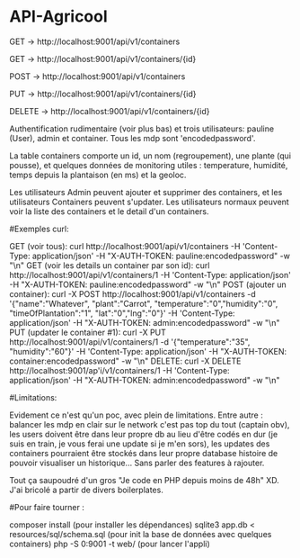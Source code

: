 # API-Agricool

GET -> http://localhost:9001/api/v1/containers 

GET -> http://localhost:9001/api/v1/containers/{id} 

POST -> http://localhost:9001/api/v1/containers 

PUT -> http://localhost:9001/api/v1/containers/{id} 

DELETE -> http://localhost:9001/api/v1/containers/{id}

Authentification rudimentaire (voir plus bas) et trois utilisateurs: pauline (User), admin et container. Tous les mdp sont 'encodedpassword'.

La table containers comporte un id, un nom (regroupement), une plante (qui pousse), et quelques données de monitoring utiles : temperature, humidité, temps depuis la plantaison (en ms) et la geoloc.

Les utilisateurs Admin peuvent ajouter et supprimer des containers, et les utilisateurs Containers peuvent s'updater. Les utilisateurs normaux peuvent voir la liste des containers et le detail d'un containers.

#Exemples curl:

GET (voir tous): curl http://localhost:9001/api/v1/containers -H 'Content-Type: application/json' -H "X-AUTH-TOKEN: pauline:encodedpassword" -w "\n" 
GET (voir les details un container par son id): curl http://localhost:9001/api/v1/containers/1 -H 'Content-Type: application/json' -H "X-AUTH-TOKEN: pauline:encodedpassword" -w "\n" 
POST (ajouter un container): curl -X POST http://localhost:9001/api/v1/containers -d '{"name":"Whatever", "plant":"Carrot", "temperature":"0","humidity":"0", "timeOfPlantation":"1", "lat":"0","lng":"0"}' -H 'Content-Type: application/json' -H "X-AUTH-TOKEN: admin:encodedpassword" -w "\n" 
PUT (updater le container #1): curl -X PUT http://localhost:9001/api/v1/containers/1 -d '{"temperature":"35", "humidity":"60"}' -H 'Content-Type: application/json' -H "X-AUTH-TOKEN: container:encodedpassword"  -w "\n" 
DELETE: curl -X DELETE http://localhost:9001/ap'i/v1/containers/1 -H 'Content-Type: application/json' -H "X-AUTH-TOKEN: admin:encodedpassword" -w "\n"

#Limitations:

Evidement ce n'est qu'un poc, avec plein de limitations. Entre autre :  balancer les mdp en clair sur le network c'est pas top du tout (captain obv), les users doivent être dans leur propre db au lieu d'être codés en dur (je suis en train, je vous ferai une update si je m'en sors), les updates des containers pourraient être stockés dans leur propre database histoire de pouvoir visualiser un historique... Sans parler des features à rajouter.

Tout ça saupoudré d'un gros "Je code en PHP depuis moins de 48h" XD. J'ai bricolé a partir de divers boilerplates.

#Pour faire tourner :

composer install (pour installer les dépendances)
sqlite3 app.db < resources/sql/schema.sql (pour init la base de données avec quelques containers)
php -S 0:9001 -t web/ (pour lancer l'appli)

